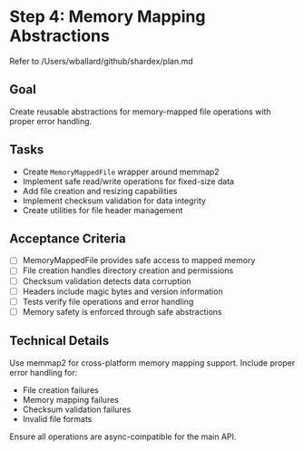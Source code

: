 # Step 4: Memory Mapping Abstractions

Refer to /Users/wballard/github/shardex/plan.md

## Goal
Create reusable abstractions for memory-mapped file operations with proper error handling.

## Tasks
- Create `MemoryMappedFile` wrapper around memmap2
- Implement safe read/write operations for fixed-size data
- Add file creation and resizing capabilities
- Implement checksum validation for data integrity
- Create utilities for file header management

## Acceptance Criteria
- [ ] MemoryMappedFile provides safe access to mapped memory
- [ ] File creation handles directory creation and permissions
- [ ] Checksum validation detects data corruption
- [ ] Headers include magic bytes and version information
- [ ] Tests verify file operations and error handling
- [ ] Memory safety is enforced through safe abstractions

## Technical Details
Use memmap2 for cross-platform memory mapping support. Include proper error handling for:
- File creation failures
- Memory mapping failures  
- Checksum validation failures
- Invalid file formats

Ensure all operations are async-compatible for the main API.